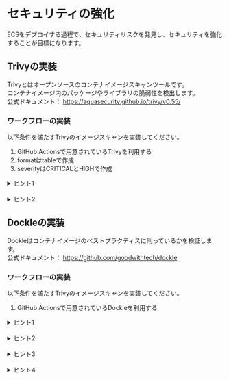 # セキュリティの強化

ECSをデプロイする過程で、セキュリティリスクを発見し、セキュリティを強化することが目標になります。

## Trivyの実装

Trivyとはオープンソースのコンテナイメージスキャンツールです。  
コンテナイメージ内のパッケージやライブラリの脆弱性を検出します。  
公式ドキュメント：
<https://aquasecurity.github.io/trivy/v0.55/>

### ワークフローの実装

以下条件を満たすTrivyのイメージスキャンを実装してください。

1. GitHub Actionsで用意されているTrivyを利用する
2. formatはtableで作成
3. severityはCRITICALとHIGHで作成

<details><summary>ヒント1</summary>

runを使ったコマンド実行ではなく、usesを使ったワークフローを実装します。

</details>

<br>

<details><summary>ヒント2</summary>

公式のリポジトリを確認する
<https://github.com/aquasecurity/trivy-action>

</details>

## Dockleの実装

Dockleはコンテナイメージのベストプラクティスに則っているかを検証します。  
公式ドキュメント：
<https://github.com/goodwithtech/dockle>

### ワークフローの実装

以下条件を満たすTrivyのイメージスキャンを実装してください。

1. GitHub Actionsで用意されているDockleを利用する

<details><summary>ヒント1</summary>

runを使ったコマンド実行ではなく、usesを使ったワークフローを実装します。

</details>

<br>

<details><summary>ヒント2</summary>

公式のリポジトリを確認する
<https://github.com/goodwithtech/dockle-action>

</details>

<br>

<details><summary>ヒント3</summary>

Actions中に発生したエラーを確認して、Dockerfileを修正してください。

</details>

<br>

<details><summary>ヒント4</summary>

エラー内容は以下です
```
* Use 'rm -rf /var/lib/apt/lists' after 'apt-get install|update' : RUN /bin/sh -c apt-get update && apt-get install -y     curl     gnupg     ca-certificates     lsb-release # buildkit
* Use 'rm -rf /var/lib/apt/lists' after 'apt-get install|update' : RUN /bin/sh -c apt-get update && apt-get install -y nginx # buildkit
```
`apt-get`コマンド実行後に`rm -rf /var/lib/apt/lists`を実行するようにDockerfileを修正してください。
</details>